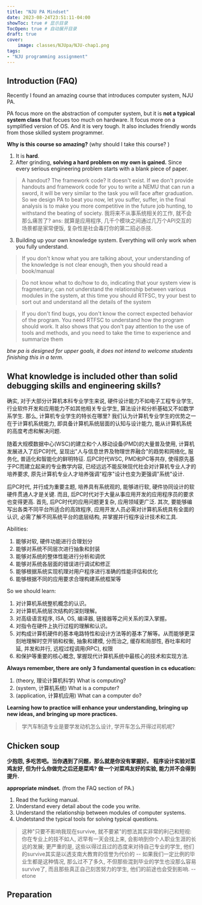 ```yaml
---
title: "NJU PA Mindset"
date: 2023-08-24T23:51:11-04:00
showToc: true # 显示目录
TocOpen: true # 自动展开目录
draft: true
cover:
    image: classes/NJUpa/NJU-chap1.png
tags: 
- "NJU programming assignment"
---
```


## Introduction (FAQ)
Recently I found an amazing course that introduces computer system, NJU PA. 

PA focus more on the abstraction of computer system, but it is **not a typical system class** that focues too much on hardware. It focus more on a symplified version of OS. And it is very tough. It also includes friendly words from those skilled system programmer. 

**Why is this course so amazing?** (why should I take this course? )
1. It is **hard**. 
2. After grinding, **solving a hard problem on my own is gained.** Since every serious engineering problem starts with a blank piece of paper. 

> A handout? The framework code? It doesn't exist. If we don't provide handouts and framework code for you to write a NEMU that can run a sword, it will be very similar to the task you will face after graduation.
> So we design PA to beat you now, let you suffer, suffer, in the final analysis is to make you more competitive in the future job hunting, to withstand the beating of society.
> 我将来不从事系统相关的工作, 就不会那么痛苦了? ans: 就算是应用程序, 几千个模块之间通过几万个API交互的场景都是家常便饭, 复杂性是社会毒打你的第二招必杀技.

3. Building up your own knowledge system. Everything will only work when you fully understand. 

> If you don't know what you are talking about, your understanding of the knowledge is not clear enough, then you should read a book/manual

> Do not know what to do/how to do, indicating that your system view is fragmentary, can not understand the relationship between various modules in the system, at this time you should RTFSC, try your best to sort out and understand all the details of the system

> If you don't find bugs, you don't know the correct expected behavior of the program. You need RTFSC to understand how the program should work. It also shows that you don't pay attention to the use of tools and methods, and you need to take the time to experience and summarize them

*btw pa is designed for upper goals, it does not intend to welcome students finishing this in a term.*

## What knowledge is included other than solid debugging skills and engineering skills? 
确实, 对于大部分计算机本科专业学生来说, 硬件设计能力不如电子工程专业学生, 行业软件开发和应用能力不如其他相关专业学生, 算法设计和分析基础又不如数学系学生. 那么, 计算机专业学生的特长在哪里? 我们认为计算机专业学生的优势之一在于计算机系统能力, 即具备计算机系统层面的认知与设计能力, 能从计算机系统的高度考虑和解决问题.

随着大规模数据中心(WSC)的建立和个人移动设备(PMD)的大量普及使用, 计算机发展进入了后PC时代, 呈现出"人与信息世界及物理世界融合"的趋势和网络化, 服务化, 普适化和智能化的鲜明特征. 后PC时代WSC, PMD和PC等共存, 使得原先基于PC而建立起来的专业教学内容, 已经远远不能反映现代社会对计算机专业人才的培养要求, 原先计算机专业人才培养强调"程序"设计也变为更强调"系统"设计.

后PC时代, 并行成为重要主题, 培养具有系统观的, 能够进行软, 硬件协同设计的软硬件贯通人才是关键. 而且, 后PC时代对于大量从事应用开发的应用程序员的要求也变得更高. 首先, 后PC时代的应用问题更复杂, 应用领域更广泛. 其次, 要能够编写出各类不同平台所适合的高效程序, 应用开发人员必需对计算机系统具有全面的认识, 必需了解不同系统平台的底层结构, 并掌握并行程序设计技术和工具.

Abilities:
1. 能够对软, 硬件功能进行合理划分
2. 能够对系统不同层次进行抽象和封装
3. 能够对系统的整体性能进行分析和调优
4. 能够对系统各层面的错误进行调试和修正
5. 能够根据系统实现机理对用户程序进行准确的性能评估和优化
6. 能够根据不同的应用要求合理构建系统框架等

So we should learn: 
1. 对计算机系统整机概念的认识。
2. 对计算机系统层次结构的深刻理解。
3. 对高级语言程序, ISA, OS, 编译器, 链接器等之间关系的深入掌握。
4. 对指令在硬件上执行过程的理解和认识。
5. 对构成计算机硬件的基本电路特性和设计方法等的基本了解等。从而能够更深刻地理解时空开销和权衡, 抽象和建模, 分而治之, 缓存和局部性, 吞吐率和时延, 并发和并行, 远程过程调用(RPC), 权限
6. 和保护等重要的核心概念, 掌握现代计算机系统中最核心的技术和实现方法.

**Always remember, there are only 3 fundamental question in cs education:**
1. (theory, 理论计算机科学) What is computing?
2. (system, 计算机系统) What is a computer?
3. (application, 计算机应用) What can a computer do?

**Learning how to practice will enhance your understanding, bringing up new ideas, and bringing up more practices.**

> 学汽车制造专业是要学发动机怎么设计, 学开车怎么开得过司机呢?
## Chicken soup

**少抱怨, 多吃苦吧。当你遇到了问题，那么就是你没有掌握好。**
**程序设计实验对菜鸡友好, 但为什么你做完之后还是菜鸡? 做一个对菜鸡友好的实验, 能力并不会得到提升.**

**appropriate mindset.** (from the FAQ section of PA.)
1. Read the fucking manual.
2. Understand every detail about the code you write. 
3. Understand the relationship between modules of computer systems.
4. Undetstand the typical tools for solving typical questions. 

> 这种"只要不影响我现在survive, 就不要紧"的想法其实非常的利己和短视: 你在专业上的技不如人, 迟早有一天会找上来, 会影响到你个人职业生涯的长远的发展; 更严重的是, 这些以得过且过的态度来对待自己专业的学生, 他们的survive其实是以透支南大教育的信誉为代价的 -- 如果我们一定比例的毕业生都是这种情况, 那么过不了多久, 不但那些混到毕业的学生也没那么容易survive了, 而且那些真正自己刻苦努力的学生, 他们的前途也会受到影响. -- etone

## Preparation
